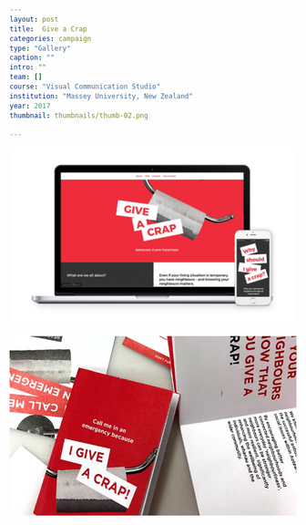 ```yaml
---
layout: post
title:  Give a Crap
categories: campaign
type: "Gallery"
caption: ""
intro: ""
team: []
course: "Visual Communication Studio"
institution: "Massey University, New Zealand"
year: 2017
thumbnail: thumbnails/thumb-02.png

---
```


![x](/images/koha/devices.jpg)

![x](/images/koha/koha-1.jpg)
